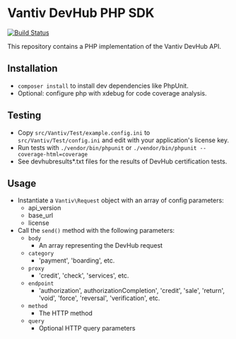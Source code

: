 # Vantiv DevHub PHP SDK

[![Build Status](https://travis-ci.org/steveoliver/vantiv_devhub_sdk_php.svg?branch=master)](https://travis-ci.org/steveoliver/vantiv_devhub_sdk_php)

This repository contains a PHP implementation of the Vantiv DevHub API.

## Installation
 - ```composer install``` to install dev dependencies like PhpUnit.
 - Optional: configure php with xdebug for code coverage analysis.

## Testing
  - Copy ```src/Vantiv/Test/example.config.ini``` to ```src/Vantiv/Test/config.ini``` and edit with your application's license key.
  - Run tests with ```./vendor/bin/phpunit``` or ```./vendor/bin/phpunit --coverage-html=coverage```
  - See devhubresults*.txt files for the results of DevHub certification tests.

## Usage
 - Instantiate a ```Vantiv\Request``` object with an array of config parameters:
   - api_version
   - base_url
   - license
 - Call the ```send()``` method with the following parameters:
   - ```body```
     - An array representing the DevHub request
   - ```category```
     - 'payment', 'boarding', etc.
   - ```proxy```
     - 'credit', 'check', 'services', etc.
   - ```endpoint```
     - 'authorization', authorizationCompletion', 'credit', 'sale', 'return', 'void', 'force', 'reversal', 'verification', etc.
   - ```method```
     - The HTTP method
   - ```query```
     - Optional HTTP query parameters
